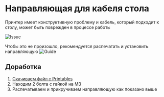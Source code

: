 # Направляющая для кабеля стола

Принтер имеет конструктивную проблему и кабель, который подходит к столу, может быть поврежден в процессе работы

![Issue](https://media.printables.com/media/prints/511425/images/4143843_a358670b-bc6d-400a-91ca-78a43c3eb495/thumbs/cover/320x240/jpg/kp3s-1.webp)

Чтобы это не произошло, рекомендуется распечатать и установить направляющую
![Guide](https://media.printables.com/media/prints/511425/images/4143844_0ea70aa7-68a8-4813-88c2-a9dfebfd1ce9/thumbs/inside/1280x960/jpg/kp3s-2.webp)

## Доработка
1. [Скачиваем файл с Printables](https://www.printables.com/model/511425-kingroon-kp3s-pro-v2-bed-cable-guide)
2. Находим 2 болта с гайкой на M3
3. Распечатываем и прикручиваем направляющую как показано выше